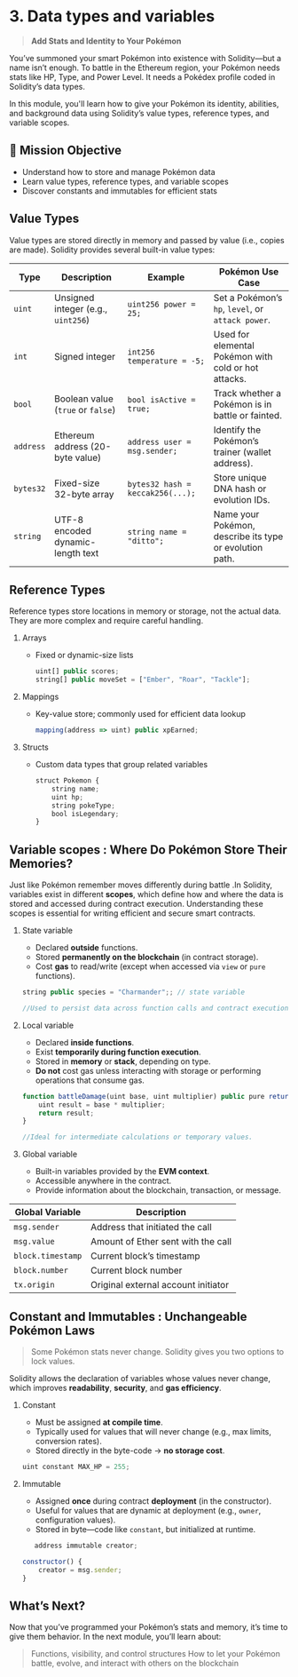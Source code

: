 # 3. Data types and variables
> **Add Stats and Identity to Your Pokémon**

You’ve summoned your smart Pokémon into existence with Solidity—but a name isn’t enough. To battle in the Ethereum region, your Pokémon needs stats like HP, Type, and Power Level. It needs a Pokédex profile coded in Solidity’s data types.

In this module, you'll learn how to give your Pokémon its identity, abilities, and background data using Solidity’s value types, reference types, and variable scopes.

## 🎯 Mission Objective
- Understand how to store and manage Pokémon data
- Learn value types, reference types, and variable scopes
- Discover constants and immutables for efficient stats

## Value Types
Value types are stored directly in memory and passed by value (i.e., copies are made). Solidity provides several built-in value types:

| Type      | Description                        | Example                          | Pokémon Use Case                                        |
| --------- | ---------------------------------- | -------------------------------- | ------------------------------------------------------- |
| `uint`    | Unsigned integer (e.g., `uint256`) | `uint256 power = 25;`              | Set a Pokémon’s `hp`, `level`, or `attack power`.       |
| `int`     | Signed integer                     | `int256 temperature = -5;`       | Used for elemental Pokémon with cold or hot attacks.    |
| `bool`    | Boolean value (`true` or `false`)  | `bool isActive = true;`          | Track whether a Pokémon is in battle or fainted.        |
| `address` | Ethereum address (20-byte value)   | `address user = msg.sender;`     | Identify the Pokémon’s trainer (wallet address).        |
| `bytes32` | Fixed-size 32-byte array           | `bytes32 hash = keccak256(...);` | Store unique DNA hash or evolution IDs.                 |
| `string`  | UTF-8 encoded dynamic-length text  | `string name = "ditto";`         | Name your Pokémon, describe its type or evolution path. |


## Reference Types
Reference types store locations in memory or storage, not the actual data. They are more complex and require careful handling.
1.  Arrays
    
    -  Fixed or dynamic-size lists
        
        ```jsx
        uint[] public scores;
        string[] public moveSet = ["Ember", "Roar", "Tackle"];
        
        ```
        
2.  Mappings
    
    -  Key-value store; commonly used for efficient data lookup
        
        ```jsx
        mapping(address => uint) public xpEarned;
        
        ```
        
3.  Structs
    
    -  Custom data types that group related variables
        
        ```jsx
        struct Pokemon {
            string name;
            uint hp;
            string pokeType;
            bool isLegendary;
        }
        
        ```


## Variable scopes : Where Do Pokémon Store Their Memories?
Just like Pokémon remember moves differently during battle .In Solidity, variables exist in different **scopes**, which define how and where the data is stored and accessed during contract execution. Understanding these scopes is essential for writing efficient and secure smart contracts.

1.  State variable
    
    -   Declared **outside** functions.
    -   Stored **permanently on the blockchain** (in contract storage).
    -   Cost **gas** to read/write (except when accessed via `view` or `pure` functions).
    
    ```jsx
    string public species = "Charmander";; // state variable
    
    //Used to persist data across function calls and contract executions.
    
    ```
    
2.  Local variable
    
    -   Declared **inside functions**.
    -   Exist **temporarily during function execution**.
    -   Stored in **memory** or **stack**, depending on type.
    -   **Do not** cost gas unless interacting with storage or performing operations that consume gas.
    
    ```jsx
    function battleDamage(uint base, uint multiplier) public pure returns (uint) {
        uint result = base * multiplier;
        return result;
    }
    
    //Ideal for intermediate calculations or temporary values.
    
    ```
    
3.  Global variable
    
    -   Built-in variables provided by the **EVM context**.
    -   Accessible anywhere in the contract.
    -   Provide information about the blockchain, transaction, or message.
    
| Global Variable     | Description                              |
|---------------------|------------------------------------------|
| `msg.sender`        | Address that initiated the call          |
| `msg.value`         | Amount of Ether sent with the call       |
| `block.timestamp`   | Current block’s timestamp                |
| `block.number`      | Current block number                     |
| `tx.origin`         | Original external account initiator      |


## 	Constant and Immutables : Unchangeable Pokémon Laws
> Some Pokémon stats never change. Solidity gives you two options to lock values.

Solidity allows the declaration of variables whose values never change, which improves **readability**, **security**, and **gas efficiency**.

1.  Constant
    
    -   Must be assigned **at compile time**.
    -   Typically used for values that will never change (e.g., max limits, conversion rates).
    -   Stored directly in the byte-code → **no storage cost**.
    
    ```jsx
    uint constant MAX_HP = 255;
    
    ```
    
2.  Immutable
    
    -   Assigned **once** during contract **deployment** (in the constructor).
    -   Useful for values that are dynamic at deployment (e.g., `owner`, configuration values).
    -   Stored in byte—code like `constant`, but initialized at runtime.
    
    ```jsx
       address immutable creator;

    constructor() {
        creator = msg.sender;
    }
    
    ```

##  What’s Next?
Now that you’ve programmed your Pokémon’s stats and memory, it’s time to give them behavior. In the next module, you’ll learn about:
> Functions, visibility, and control structures
  How to let your Pokémon battle, evolve, and interact with others on the blockchain
